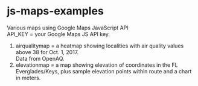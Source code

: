 # js-maps-examples
Various maps using Google Maps JavaScript API </BR>
API_KEY = your Google Maps JS API key.

1. airqualitymap = a heatmap showing localities with air quality values above 38 for Oct. 1, 2017. </BR>
Data from OpenAQ.  </BR>
2. elevationmap = a map showing elevation of coordinates in the FL Everglades/Keys, plus sample elevation points within route and a chart in meters. </BR> 
